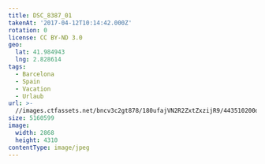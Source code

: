 ```yaml
---
title: DSC_8387_01
takenAt: '2017-04-12T10:14:42.000Z'
rotation: 0
license: CC BY-ND 3.0
geo:
  lat: 41.984943
  lng: 2.828614
tags:
  - Barcelona
  - Spain
  - Vacation
  - Urlaub
url: >-
  //images.ctfassets.net/bncv3c2gt878/180ufajVN2R2ZxtZxzijR9/443510200d85c05e46aa68354abaeb6f/dsc_8387_01_34078015405_o
size: 5160599
image:
  width: 2868
  height: 4310
contentType: image/jpeg
---
```


